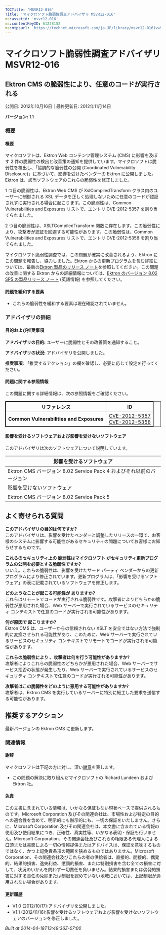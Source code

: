 ```yaml
---
TOCTitle: 'MSVR12-016'
Title: 'マイクロソフト脆弱性調査アドバイザリ MSVR12-016'
ms:assetid: 'msvr12-016'
ms:contentKeyID: 61228152
ms:mtpsurl: 'https://technet.microsoft.com/ja-JP/library/msvr12-016(v=Security.10)'
---
```




マイクロソフト脆弱性調査アドバイザリ MSVR12-016
===============================================

Ektron CMS の脆弱性により、任意のコードが実行される
---------------------------------------------------

公開日: 2012年10月16日 | 最終更新日: 2012年11月14日

**バージョン:** 1.1

### 概要

#### 概要

マイクロソフトは、Ektron Web コンテンツ管理システム (CMS) に影響を及ぼす 2 件の脆弱性の検出と改善策の通知を提供しています。マイクロソフトは脆弱性を検出し、「協調的な脆弱性の公開 (Coordinated Vulnerability Disclosure)」に基づいて、影響を受けたベンダーの Ektron に公開しました。Ektron は、該当ソフトウェアのこれらの脆弱性を修正しました。

1 つ目の脆弱性は、Ektron Web CMS が XslCompiledTransform クラス内のユーザーに制御される XSL データを正しく処理しないために任意のコードが認証されずに実行される場合に起こります。この脆弱性は、Common Vulnerabilities and Exposures リストで、エントリ CVE-2012-5357 を割り当てられました。

2 つ目の脆弱性は、XSLTCompiledTransform 関数に存在します。この脆弱性により、攻撃者が認証を回避する可能性があります。この脆弱性は、Common Vulnerabilities and Exposures リストで、エントリ CVE-2012-5358 を割り当てられました。

マイクロソフト脆弱性調査では、この問題が確実に改善されるよう、Ektron にこの問題を報告し、協力しました。Ektron からの更新プログラムを含む詳細については、最新の[Ektron 製品のリリース ノート](https://documentation.ektron.com/current/releasenotes/releasenotes_webhelp.htm)を参照してください。この問題の改善に関する Ektron からの詳細情報については、[Ektron のバージョン 8.02 SP5 の製品リリース ノート](https://documentation.ektron.com/current/releasenotes/release8/8.02sp5.htm) (英語情報) を参照してください。

#### 問題を緩和する要素

-   これらの脆弱性を緩和する要素は現在確認されていません。

### アドバイザリの詳細

#### 目的および推奨事項

**アドバイザリの目的:** ユーザーに脆弱性とその改善策を通知すること。

**アドバイザリの状況:** アドバイザリを公開しました。

**推奨事項:** 「推奨するアクション」の欄を確認し、必要に応じて設定を行ってください。

#### 問題に関する参照情報

この問題に関する詳細情報は、次の参照情報をご確認ください。

 
<p></p>

<table style="border:1px solid black;">
<thead>
<tr class="header">
<th style="border:1px solid black;" >リファレンス</th>
<th style="border:1px solid black;" >ID</th>
</tr>
</thead>
<tbody>
<tr class="odd">
<td style="border:1px solid black;"><strong>Common Vulnerabilities and Exposures</strong></td>
<td style="border:1px solid black;"><a href="https://www.cve.mitre.org/cgi-bin/cvename.cgi?name=cve-2012-5357">CVE-2012-5357</a><br />
<a href="https://www.cve.mitre.org/cgi-bin/cvename.cgi?name=cve-2012-5358">CVE-2012-5358</a></td>
</tr>
</tbody>
</table>

<p></p>

 

#### 影響を受けるソフトウェアおよび影響を受けないソフトウェア

このアドバイザリは次のソフトウェアについて説明しています。

| 影響を受けるソフトウェア                                             |
|----------------------------------------------------------------------|
| Ektron CMS バージョン 8.02 Service Pack 4 およびそれ以前のバージョン |
| 影響を受けないソフトウェア                                           |
| Ektron CMS バージョン 8.02 Service Pack 5                            |

よく寄せられる質問
------------------

 
**このアドバイザリの目的は何ですか?**  
このアドバイザリは、影響を受けたベンダーと調整したリリースの一環で、お客様のシステムに影響する可能性があるセキュリティの問題についてお客様にお知らせするものです。

**これらのセキュリティ上の 脆弱性はマイクロソフト がセキュリティ更新プログラムの公開を必要とする脆弱性ですか?**  
いいえ。これらの脆弱性は、影響を受けたサード パーティ ベンダーからの更新プログラムにより修正されています。更新プログラムは、「影響を受けるソフトウェア」の表に記載されているソフトウェアを修正します。

**どのようなことが起こる可能性が ありますか?**  
これらはリモートでコードが実行される脆弱性です。攻撃者によりどちらかの脆弱性が悪用された場合、Web サーバーで実行されているサービスのセキュリティ コンテキストで任意のコードが実行される可能性があります。

**何が原因で 起こりますか?**  
Ektron CMS は、ユーザーからの信頼されない XSLT を安全ではない方法で強制的に変換させられる可能性があり、このために、Web サーバーで実行されているサービスのセキュリティ コンテキストでリモートでコードが実行される可能性があります。

**これらの脆弱性により 、攻撃者は何を行う可能性がありますか?**  
攻撃者によりこれらの脆弱性のどちらかが悪用された場合、Web サーバーでサービス拒否の状態が発生したり、Web サーバーで実行されているサービスのセキュリティ コンテキストで任意のコードが実行される可能性があります。

**攻撃者はこの脆弱性をどのように悪用する可能性がありますか?**  
攻撃者は、Ektron CMS を実行しているサーバーに特別に細工した要求を送信する可能性があります。

推奨するアクション
------------------

 
最新バージョンの Ektron CMS に更新します。

### 関連情報

#### 謝辞

マイクロソフトは下記の方に対し、深い[謝意](https://go.microsoft.com/fwlink/?linkid=21127)を表します。

-   この問題の解決に取り組んだマイクロソフトの Richard Lundeen および Ektron 社。

#### 免責

この文書に含まれている情報は、いかなる保証もない現状ベースで提供されるものです。Microsoft Corporation 及びその関連会社は、市場性および特定の目的への適合性を含めて、明示的にも黙示的にも、一切の保証をいたしません。さらに、Microsoft Corporation 及びその関連会社は、本文書に含まれている情報の使用及び使用結果につき、正確性、真実性等、いかなる表明・保証も行いません。Microsoft Corporation、その関連会社及びこれらの権限ある代理人による口頭または書面による一切の情報提供またはアドバイスは、保証を意味するものではなく、かつ上記免責条項の範囲を狭めるものではありません。Microsoft Corporation、その関連会社及びこれらの者の供給者は、直接的、間接的、偶発的、結果的損害、逸失利益、懲罰的損害、または特別損害を含む全ての損害に対して、状況のいかんを問わず一切責任を負いません。結果的損害または偶発的損害に対する責任の免除または制限を認めていない地域においては、上記制限が適用されない場合があります。

#### 更新履歴

-   V1.0 (2012/10/17):アドバイザリを公開しました。
-   V1.1 (2012/11/16):影響を受けるソフトウェアおよび影響を受けないソフトウェアのバージョンを修正しました。

*Built at 2014-04-18T13:49:36Z-07:00*

